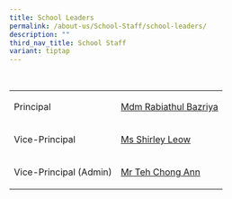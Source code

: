 ```yaml
---
title: School Leaders
permalink: /about-us/School-Staff/school-leaders/
description: ""
third_nav_title: School Staff
variant: tiptap
---
```

<p>
<br>
</p>
<table>
<tbody>
<tr>
<td rowspan="1" colspan="1">
<p>Principal</p>
</td>
<td rowspan="1" colspan="1">
<p><a href="mailto:rabiathul_bazriya@schools.gov.sg" rel="noopener noreferrer nofollow" target="_blank">Mdm Rabiathul Bazriya</a>
</p>
</td>
</tr>
<tr>
<td rowspan="1" colspan="1">
<p>Vice-Principal</p>
</td>
<td rowspan="1" colspan="1">
<p><a href="mailto:shirley_leow@schools.gov.sg" rel="noopener noreferrer nofollow" target="_blank">Ms Shirley Leow</a>
</p>
</td>
</tr>
<tr>
<td rowspan="1" colspan="1">
<p>Vice-Principal (Admin)</p>
</td>
<td rowspan="1" colspan="1">
<p><a href="mailto:teh_chong_ann@schools.gov.sg" rel="noopener noreferrer nofollow" target="_blank">Mr Teh Chong Ann</a>&nbsp;</p>
</td>
</tr>
</tbody>
</table>
<p></p>